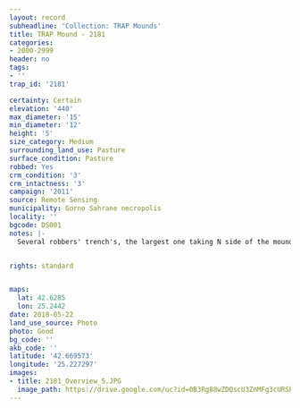 ```yaml
---
layout: record
subheadline: 'Collection: TRAP Mounds'
title: TRAP Mound - 2181
categories:
- 2000-2999
header: no
tags:
- ''
trap_id: '2181'

certainty: Certain
elevation: '440'
max_diameter: '15'
min_diameter: '12'
height: '5'
size_category: Medium
surrounding_land_use: Pasture
surface_condition: Pasture
robbed: Yes
crm_condition: '3'
crm_intactness: '3'
campaign: '2011'
source: Remote Sensing
municipality: Gorno Sahrane necropolis
locality: ''
bgcode: DS001
notes: |-
  Several robbers' trench's, the largest one taking N side of the mound.


rights: standard


maps:
  lat: 42.6285
  lon: 25.2442
date: 2018-05-22
land_use_source: Photo
photo: Good
bg_code: ''
akb_code: ''
latitude: '42.669573'
longitude: '25.227297'
images:
- title: 2181_Overview_S.JPG
  image_path: https://drive.google.com/uc?id=0B3Rg88wZDQscU3ZnMFg3cURSbE0
---
```

